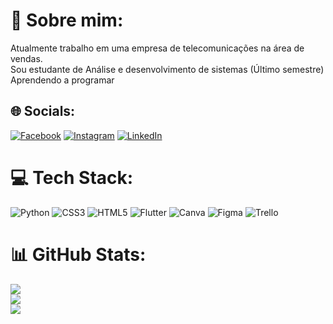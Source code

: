 #
# 💫 Sobre mim:
Atualmente trabalho em uma empresa de telecomunicações na área de vendas.<br>Sou estudante de Análise e desenvolvimento de sistemas (Último semestre)<br>Aprendendo a programar


## 🌐 Socials:
[![Facebook](https://img.shields.io/badge/Facebook-%231877F2.svg?logo=Facebook&logoColor=white)](https://facebook.com/JúlioMonteiroAssoni ) [![Instagram](https://img.shields.io/badge/Instagram-%23E4405F.svg?logo=Instagram&logoColor=white)](https://instagram.com/julio_monteiro__) [![LinkedIn](https://img.shields.io/badge/LinkedIn-%230077B5.svg?logo=linkedin&logoColor=white)](https://linkedin.com/in/JúlioMonteiroAssoni ) 

# 💻 Tech Stack:
![Python](https://img.shields.io/badge/python-3670A0?style=flat&logo=python&logoColor=ffdd54) ![CSS3](https://img.shields.io/badge/css3-%231572B6.svg?style=flat&logo=css3&logoColor=white) ![HTML5](https://img.shields.io/badge/html5-%23E34F26.svg?style=flat&logo=html5&logoColor=white) ![Flutter](https://img.shields.io/badge/Flutter-%2302569B.svg?style=flat&logo=Flutter&logoColor=white) ![Canva](https://img.shields.io/badge/Canva-%2300C4CC.svg?style=flat&logo=Canva&logoColor=white) 	![Figma](https://img.shields.io/badge/figma-%23F24E1E.svg?style=flat&logo=figma&logoColor=white) ![Trello](https://img.shields.io/badge/Trello-%23026AA7.svg?style=flat&logo=Trello&logoColor=white)
# 📊 GitHub Stats:
![](https://github-readme-stats.vercel.app/api?username=JulioMonteiro25&theme=default&hide_border=true&include_all_commits=false&count_private=false)<br/>
![](https://github-readme-streak-stats.herokuapp.com/?user=JulioMonteiro25&theme=default&hide_border=true)<br/>
![](https://github-readme-stats.vercel.app/api/top-langs/?username=JulioMonteiro25&theme=default&hide_border=true&include_all_commits=false&count_private=false&layout=compact)

<!-- Proudly created with GPRM ( https://gprm.itsvg.in ) -->
